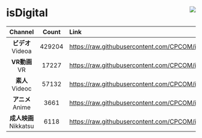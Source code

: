 # isDigital <img align="right" src="https://img.shields.io/github/last-commit/CPCOM/isDigital"/>  
  
| Channel | Count | Link |  
| :-----: | :---: | :--- |  
|**ビデオ**<br />Videoa | 429204 | https://raw.githubusercontent.com/CPCOM/isDigital/main/Videoa.txt |  
|**VR動画**<br />VR | 17227 | https://raw.githubusercontent.com/CPCOM/isDigital/main/VR.txt |  
|**素人**<br />Videoc | 57132 | https://raw.githubusercontent.com/CPCOM/isDigital/main/Videoc.txt |  
|**アニメ**<br />Anime | 3661 | https://raw.githubusercontent.com/CPCOM/isDigital/main/Anime.txt |  
|**成人映画**<br />Nikkatsu | 6118 | https://raw.githubusercontent.com/CPCOM/isDigital/main/Nikkatsu.txt |  